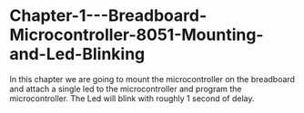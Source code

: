 # Chapter-1---Breadboard-Microcontroller-8051-Mounting-and-Led-Blinking
In this chapter we are going to mount the microcontroller on the breadboard and attach a single led to the microcontroller and program the microcontroller. The Led will blink with roughly 1 second of delay. 

